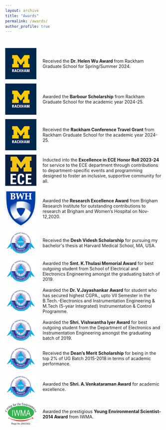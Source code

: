 ```yaml
---
layout: archive
title: "Awards"
permalink: /awards/
author_profile: true
---
```


<br>
  <p style="display: flex; align-items: center;">
  <img src="../images/M_Rackham.png" width="100" style="margin-right: 20px;" />
  <span>Received the <b> Dr. Helen Wu Award </b>from Rackham Graduate School for Spring/Summer 2024.</span>
    
  <br>
  <p style="display: flex; align-items: center;">
  <img src="../images/M_Rackham.png" width="100" style="margin-right: 20px;" />
  <span>Awarded the <b>Barbour Scholarship</b> from Rackham Graduate School for the academic year 2024-25.</span>
    
  <br>
  <p style="display: flex; align-items: center;">
  <img src="../images/M_Rackham.png" width="100" style="margin-right: 20px;" />
  <span>Received the <b>Rackham Conference Travel Grant</b> from Rackham Graduate School for the academic year 2024-25.</span>
  <br>
  <p style="display: flex; align-items: center;">
  <img src="../images/UM_ECE.jfif" width="100" style="margin-right: 20px;" />
  <span>Inducted into the <b>Excellence in ECE Honor Roll 2023-24</b> for service to the ECE department through contributions to department-specific events and programming designed to foster an inclusive, supportive community for all.</span>
  <br>
  <p style="display: flex; align-items: center;">
  <img src="../images/BWH.png" width="100" style="margin-right: 20px;" />
  <span>Awarded the <b>Research Excellence Award</b> from Brigham Research Institute for outstanding contributions to research at Brigham and Women’s Hospital on Nov-12,2020.</span>
  <br>
  <p style="display: flex; align-items: center;">
  <img src="../images/SASTRA.png" width="100" style="margin-right: 20px;" />
  <span>Received the <b>Desh Videsh Scholarship</b> for pursuing my bachelor's thesis at Harvard Medical School, MA, USA.</span>
  <br>
  
  <p style="display: flex; align-items: center;">
  <img src="../images/SASTRA.png" width="100" style="margin-right: 20px;" />
  <span>Awarded the <b>Smt. K.Thulasi Memorial Award</b> for best outgoing student from School of Electrical and Electronics Engineering amongst the graduating batch of 2019.</span>
  <br>
  
  <p style="display: flex; align-items: center;">
  <img src="../images/SASTRA.png" width="100" style="margin-right: 20px;" />
  <span> Awarded the <b>Dr. V.Jayashankar Award</b> for student who has secured highest CGPA., upto VII Semester in the B.Tech.-Electronics and Instrumentation Engineering & M.Tech (5-year Integrated) Instrumentation & Control Programme.</span>
  <br>
  
  <p style="display: flex; align-items: center;">
  <img src="../images/SASTRA.png" width="100" style="margin-right: 20px;" />
  <span> Awarded the <b>Shri. Vishwantha Iyer Award</b> for best outgoing student from the Department of Electronics and Instrumentation Engineering amongst the graduating batch of 2019.</span>
  <br>
  <p style="display: flex; align-items: center;">
  <img src="../images/SASTRA.png" width="100" style="margin-right: 20px;" />
  <span> Received the <b>Dean’s Merit Scholarship</b> for being in the top 2% of UG Batch 2015-2018 in terms of academic performance.</span>
  <br>
    
  <p style="display: flex; align-items: center;">
  <img src="../images/SASTRA.png" width="100" style="margin-right: 20px;" />
  <span> Awarded the <b>Shri. A.Venkataraman Award</b> for academic excellence.</span>
  <br>

  <p style="display: flex; align-items: center;">
  <img src="../images/IWMA.png" width="100" style="margin-right: 20px;" />
  <span>Awarded the prestigious <b>Young Environmental Scientist-2014 Award</b> from IWMA. </span>
  <br>
  
